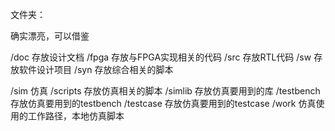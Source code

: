 文件夹：

确实漂亮，可以借鉴

/doc        存放设计文档
/fpga       存放与FPGA实现相关的代码
/src        存放RTL代码
/sw         存放软件设计项目
/syn        存放综合相关的脚本

/sim        仿真
    /scripts        存放仿真相关的脚本
    /simlib         存放仿真要用到的库
    /testbench      存放仿真要用到的testbench
    /testcase       存放仿真要用到的testcase
    /work           仿真使用的工作路径，本地仿真脚本
